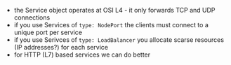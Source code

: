 * the Service object operates at OSI L4 - it only forwards TCP and UDP connections
* if you use Services of `type: NodePort` the clients must connect to a unique port per service
* if you use Serivces of `type: LoadBalancer` you allocate scarse resources (IP addresses?) for each service
* for HTTP (L7) based services we can do better
